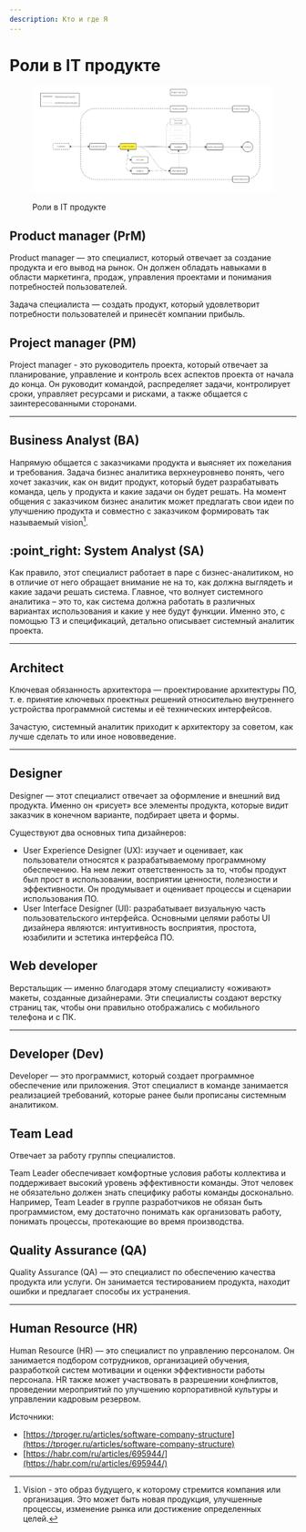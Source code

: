 ```yaml
---
description: Кто и где Я
---
```


# Роли в IT продукте

<figure><img src="../../../.gitbook/assets/system analyst base (5).jpg" alt=""><figcaption><p>Роли в IT продукте</p></figcaption></figure>

## Product manager (PrM)

Product manager —  это специалист, который отвечает за создание продукта и его вывод на рынок. Он должен обладать навыками в области маркетинга, продаж, управления проектами и понимания потребностей пользователей.

Задача специалиста — создать продукт, который удовлетворит потребности пользователей и принесёт компании прибыль.

## Project manager (PM)

Project manager - это руководитель проекта, который отвечает за планирование, управление и контроль всех аспектов проекта от начала до конца. Он руководит командой,  распределяет задачи, контролирует сроки, управляет ресурсами и рисками, а также общается с заинтересованными сторонами.

***

## **Business Analyst (BA)**

Напрямую общается с заказчиками продукта и выясняет их пожелания и требования. Задача бизнес аналитика верхнеуровнево понять, чего хочет заказчик, как он видит продукт, который будет разрабатывать команда, цель у продукта и какие задачи он будет решать. На момент общения с заказчиком бизнес аналитик может предлагать свои идеи по улучшению продукта и совместно с заказчиком формировать так называемый vision[^1].

## :point\_right: **System Analyst (SA)**

Как правило, этот специалист работает в паре с бизнес-аналитиком, но в отличие от него обращает внимание не на то, как должна выглядеть и какие задачи решать система. Главное, что волнует системного аналитика – это то, как система должна работать в различных вариантах использования и какие у нее будут функции. Именно это, с помощью ТЗ и спецификаций, детально описывает системный аналитик проекта.

***

## Architect

Ключевая обязанность архитектора — проектирование архитектуры ПО, т. е. принятие ключевых проектных решений относительно внутреннего устройства программной системы и её технических интерфейсов.

Зачастую, системный аналитик приходит к архитектору за советом, как лучше сделать то или иное нововведение.&#x20;

***

## **Designer**

Designer — этот специалист отвечает за оформление и внешний вид продукта. Именно он «рисует» все элементы продукта, которые видит заказчик в конечном варианте, подбирает цвета и формы.

Существуют два основных типа дизайнеров:

* User Experience Designer (UX): изучает и оценивает, как пользователи относятся к разрабатываемому программному обеспечению. На нем лежит ответственность за то, чтобы продукт был прост в использовании, восприятии ценности, полезности и эффективности. Он продумывает и оценивает процессы и сценарии использования ПО.
* User Interface Designer (UI): разрабатывает визуальную часть пользовательского интерфейса. Основными целями работы UI дизайнера являются: интуитивность восприятия, простота, юзабилити и эстетика интерфейса ПО.

## **Web developer**

Верстальщик — именно благодаря этому специалисту «оживают» макеты, созданные дизайнерами. Эти специалисты создают верстку страниц так, чтобы они правильно отображались с мобильного телефона и с ПК.

***

## **Developer (Dev)**

Developer — это программист, который создает программное обеспечение или приложения. Этот специалист в команде занимается реализацией требований, которые ранее были прописаны системным аналитиком.

## Team Lead

Отвечает за работу группы специалистов.

Team Leader обеспечивает комфортные условия работы коллектива и поддерживает высокий уровень эффективности команды. Этот человек не обязательно должен знать специфику работы команды досконально. Например, Team Leader в группе разработчиков не обязан быть программистом, ему достаточно понимать как организовать работу, понимать процессы, протекающие во время производства.

## Quality Assurance (QA)

Quality Assurance (QA) — это специалист по обеспечению качества продукта или услуги. Он занимается тестированием продукта, находит ошибки и предлагает способы их устранения.

***

## Human Resource (HR)

Human Resource (HR) — это специалист по управлению персоналом. Он занимается подбором сотрудников, организацией обучения, разработкой систем мотивации и оценки эффективности работы персонала. HR также может участвовать в разрешении конфликтов, проведении мероприятий по улучшению корпоративной культуры и управлении кадровым резервом.







Источники:

* [https://tproger.ru/articles/software-company-structure](https://tproger.ru/articles/software-company-structure)
* [https://habr.com/ru/articles/695944/](https://habr.com/ru/articles/695944/)

[^1]: Vision - это образ будущего, к которому стремится компания или организация. Это может быть новая продукция, улучшенные процессы, изменение рынка или достижение определенных целей.
